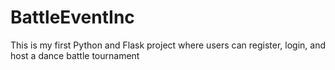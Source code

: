 # BattleEventInc
This is my first Python and Flask project where users can register, login, and host a dance battle tournament
